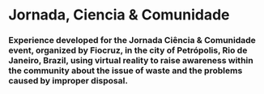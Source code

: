 # Jornada, Ciencia & Comunidade

### Experience developed for the Jornada Ciência & Comunidade event, organized by Fiocruz, in the city of Petrópolis, Rio de Janeiro, Brazil, using virtual reality to raise awareness within the community about the issue of waste and the problems caused by improper disposal.

